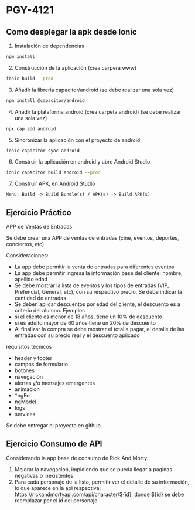 # PGY-4121

## Como desplegar la apk desde Ionic

1. Instalación de dependencias
```bash
npm install
```
2. Construcción de la aplicación (crea carpera www)
```bash
ionic build --prod 
```
3. Añadir la libreria capacitor/android (se debe realizar una sola vez)
```bash
npm install @capacitor/android
```
4. Añadir la plataforma android (crea carpeta android) (se debe realizar una sola vez)
```bash
npx cap add android
```
5. Sincronizar la aplicación con el proyecto de android
```bash
ionic capacitor sync android
```
6. Construir la aplicación en android y abre Android Studio
```bash
ionic capacitor build android --prod
```
7. Construir APK, en Android Studio
```
Menu: Build -> Build Bundle(s) / APK(s) -> Build APK(s)
```

## Ejercicio Práctico

APP de Ventas de Entradas

Se debe crear una APP de ventas de entradas (cine, eventos, deportes, conciertos, etc)

Consideraciones:

- La app debe permitir la venta de entradas para diferentes eventos
- La app debe permitir ingresa la información base del cliente: nombre, apellido edad
- Se debe mostrar la lista de eventos y los tipos de entradas (VIP, Prefencial, General, etc), con su respectivo precio. Se debe indicar la cantidad de entradas
- Se deben aplicar descuentos por edad del cliente, el descuento es a criterio del alumno. Ejemplos
- si el cliente es menor de 18 años, tiene un 10% de descuento
- si es adulto mayor de 60 años tiene un 20% de descuento
- Al finalizar la compra se debe mostrar el total a pagar, el detalle de las entradas con su precio real y el descuento aplicado

requisitos técnicos

* header y footer
* campos de formulario
* botones
* navegación
* alertas y/o mensajes emergentes
* animacion
* *ngFor
* ngModel
* logs
* services


Se debe entregar el proyecto en github

## Ejercicio Consumo de API
Considerando la app base de consumo de Rick And Morty:
1. Mejorar la navegacion, impidiendo que se pueda llegar a paginas negativas o inexistentes
2. Para cada personaje de la lista, permitir ver el detalle de su información, lo que aparece en la api respectiva: https://rickandmortyapi.com/api/character/${id}, donde ${id} se debe reemplazar por el id del personaje
